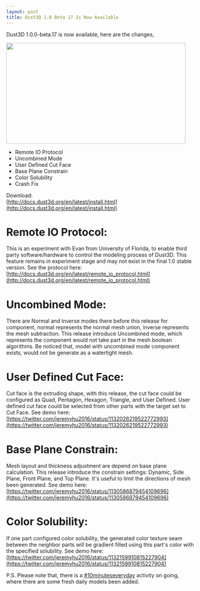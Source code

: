 ```yaml
---
layout: post
title: Dust3D 1.0 Beta 17 Is Now Available
---
```


Dust3D 1.0.0-beta.17 is now available, here are the changes,

<a href="http://docs.dust3d.org/en/latest/install.html"><image src="https://blogs.dust3d.org/public/attachments/2019-05-26-dust3d-1.0.0-beta.17-is-now-available/dust3d-1.0.0-beta.17-cover.png" width="480" height="270"></a>   

- Remote IO Protocol  
- Uncombined Mode  
- User Defined Cut Face  
- Base Plane Constrain  
- Color Solubility  
- Crash Fix  

Download:  
[http://docs.dust3d.org/en/latest/install.html](http://docs.dust3d.org/en/latest/install.html)  

Remote IO Protocol:  
=====================
This is an experiment with Evan from University of Florida, to enable third party software/hardware to control the modeling process of Dust3D. This feature remains in experiment stage and may not exist in the final 1.0 stable version.
See the protocol here: [http://docs.dust3d.org/en/latest/remote_io_protocol.html](http://docs.dust3d.org/en/latest/remote_io_protocol.html)  

Uncombined Mode:  
=====================
There are Normal and Inverse modes there before this release for component, normal represents the normal mesh union, inverse represents the mesh subtraction. This release introduce Uncombined mode, which represents the component would not take part in the mesh boolean algorithms. Be noticed that, model with uncombined mode component exists, would not be generate as a watertight mesh.

User Defined Cut Face:  
=====================
Cut face is the extruding shape, with this release, the cut face could be configured as Quad, Pentagon, Hexagon, Triangle, and User Defined. User defined cut face could be selected from other parts with the target set to Cut Face.
See demo here: [https://twitter.com/jeremyhu2016/status/1132026219522772993](https://twitter.com/jeremyhu2016/status/1132026219522772993)  

Base Plane Constrain:
=====================
Mesh layout and thickness adjustment are depend on base plane calculation. This release introduce the constrain settings: Dynamic, Side Plane, Front Plane, and Top Plane. It's useful to limit the directions of mesh been generated.
See demo here: [https://twitter.com/jeremyhu2016/status/1130586879454109696](https://twitter.com/jeremyhu2016/status/1130586879454109696)  

Color Solubility:  
=====================
If one part configured color solubility, the generated color texture seam between the neighbor parts will be gradient filled using this part's color with the specified solubility.
See demo here: [https://twitter.com/jeremyhu2016/status/1132159910815227904](https://twitter.com/jeremyhu2016/status/1132159910815227904)  

P.S.
Please note that, there is a [#10minuteseveryday](https://github.com/Dust3D-Modeling/10minuteseveryday) activity on going, where there are some fresh daily models been added.
